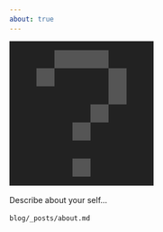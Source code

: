 ```yaml
---
about: true
---
```


<img src="/avatar.gif" alt="ywbird" width="256" />

Describe about your self...

`blog/_posts/about.md`
